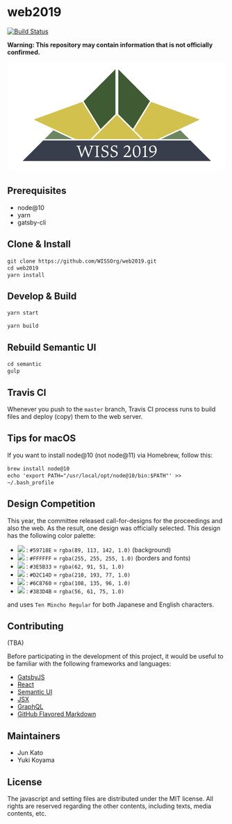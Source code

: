 # web2019

[![Build Status](https://travis-ci.org/WISSOrg/web2019.svg?branch=master)](https://travis-ci.org/WISSOrg/web2019)

__Warning: This repository may contain information that is not officially confirmed.__

![WISS 2019](./src/images/logo/logo.png)

## Prerequisites

- node@10
- yarn
- gatsby-cli

## Clone & Install

```
git clone https://github.com/WISSOrg/web2019.git
cd web2019
yarn install
```

## Develop & Build

```
yarn start
```

```
yarn build
```

## Rebuild Semantic UI

```
cd semantic
gulp
```

## Travis CI

Whenever you push to the `master` branch, Travis CI process runs to build files and deploy (copy) them to the web server.

## Tips for macOS

If you want to install node@10 (not node@11) via Homebrew, follow this:
```
brew install node@10
echo 'export PATH="/usr/local/opt/node@10/bin:$PATH"' >> ~/.bash_profile
```

## Design Competition

This year, the committee released call-for-designs for the proceedings and also the web. As the result, one design was officially selected. This design has the following color palette:

- <img height=30 src="https://via.placeholder.com/180x60/59718E/FFFFFF?text=59718E" /> : `#59718E` = `rgba(89, 113, 142, 1.0)` (background)
- <img height=30 src="https://via.placeholder.com/180x60/FFFFFF/000000?text=FFFFFF" /> : `#FFFFFF` = `rgba(255, 255, 255, 1.0)` (borders and fonts)
- <img height=30 src="https://via.placeholder.com/180x60/3E5B33/FFFFFF?text=3E5B33" /> : `#3E5B33` = `rgba(62, 91, 51, 1.0)`
- <img height=30 src="https://via.placeholder.com/180x60/D2C14D/FFFFFF?text=D2C14D" /> : `#D2C14D` = `rgba(210, 193, 77, 1.0)`
- <img height=30 src="https://via.placeholder.com/180x60/6C8760/FFFFFF?text=6C8760" /> : `#6C8760` = `rgba(108, 135, 96, 1.0)`
- <img height=30 src="https://via.placeholder.com/180x60/383D4B/FFFFFF?text=383D4B" /> : `#383D4B` = `rgba(56, 61, 75, 1.0)`

and uses `Ten Mincho Regular` for both Japanese and English characters.

## Contributing

(TBA)

Before participating in the development of this project, it would be useful to be familiar with the following frameworks and languages:

- [GatsbyJS](https://www.gatsbyjs.org/)
- [React](https://reactjs.org/)
- [Semantic UI](https://semantic-ui.com/)
- [JSX](http://facebook.github.io/jsx/)
- [GraphQL](https://graphql.org/)
- [GitHub Flavored Markdown](https://github.github.com/gfm/)

## Maintainers

- Jun Kato
- Yuki Koyama

## License

The javascript and setting files are distributed under the MIT license. All rights are reserved regarding the other contents, including texts, media contents, etc.
